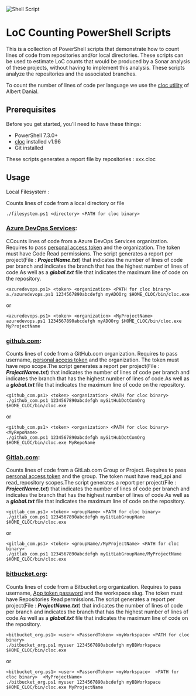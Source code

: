 ![Shell Script](https://img.shields.io/badge/shell_script-%23121011.svg?style=for-the-badge&logo=gnu-bash&logoColor=white)

# LoC Counting PowerShell Scripts

This is a collection of PowerShell scripts that demonstrate how to count lines of code from repositories and/or local directories. These scripts can be used to estimate LoC counts that would be produced by a Sonar analysis of these projects, without having to implement this analysis.
These scripts analyze the repositories and the associated branches.

To count the number of lines of code per language we use the [cloc utility](https://github.com/AlDanial/cloc) of Albert Danial.


## Prerequisites

Before you get started, you’ll need to have these things:
* PowerShell 7.3.0+
* [cloc](https://github.com/AlDanial/cloc/releases/tag/v1.96)  installed v1.96
* Git installed


These scripts generates a report file by repositories : xxx.cloc

## Usage

Local Filesystem :

Counts lines of code from a local directory or file

```
./filesystem.ps1 <directory> <PATH for cloc binary>
```

### [Azure DevOps Services](https://dev.azure.com):

CCounts lines of code from a Azure DevOps Services organization. Requires to pass [personal access token](https://docs.microsoft.com/en-us/azure/devops/organizations/accounts/use-personal-access-tokens-to-authenticate?view=azure-devops) and the organization.  The token must have Code Read permissions.
The script generates a report per project(File : ***ProjectName.txt***) that indicates the number of lines of code per branch and indicates the branch that has the highest number of lines of code.As well as a ***global.txt*** file that indicates the maximum line of code on the repository.

```
<azuredevops.ps1> <token> <organization> <PATH for cloc binary>
a./azuredevops.ps1 1234567890abcdefgh myADOOrg $HOME_CLOC/bin/cloc.exe
```
or
```
<azuredevops.ps1> <token> <organization> <MyProjectName>
azuredevops.ps1 1234567890abcdefgh myADOOrg $HOME_CLOC/bin/cloc.exe MyProjectName
```
### [github.com](https://github.com):

Counts lines of code from a GitHub.com organization.  Requires to pass username, [personal access token](https://docs.github.com/en/authentication/keeping-your-account-and-data-secure/creating-a-personal-access-token) and the organization.  The token must have repo scope.The script generates a report per project(File : ***ProjectName.txt***) that indicates the number of lines of code per branch and indicates the branch that has the highest number of lines of code.As well as a ***global.txt*** file that indicates the maximum line of code on the repository.

```
<github_com.ps1> <token> <organization> <PATH for cloc binary>
./github_com.ps1 1234567890abcdefgh myGitHubDotComOrg $HOME_CLOC/bin/cloc.exe
```
or
```
<github_com.ps1> <token> <organization> <PATH for cloc binary> <MyRepoName>
./github_com.ps1 1234567890abcdefgh myGitHubDotComOrg $HOME_CLOC/bin/cloc.exe MyRepoName
```

### [Gitlab.com](https://gitlab.com):

Counts lines of code from a GitLab.com Group or Project. Requires to pass [personal access token](https://docs.gitlab.com/ee/user/profile/personal_access_tokens.html) and the group.  The token must have read_api and read_repository scopes.The script generates a report per project(File : ***ProjectName.txt***) that indicates the number of lines of code per branch and indicates the branch that has the highest number of lines of code.As well as a ***global.txt*** file that indicates the maximum line of code on the repository.

```
<gitlab_com.ps1> <token> <groupName> <PATH for cloc binary>
./gitlab_com.ps1 1234567890abcdefgh myGitLabGroupName $HOME_CLOC/bin/cloc.exe
```
or
```
<gitlab_com.ps1> <token> <groupName//MyProjectName> <PATH for cloc binary> 
./gitlab_com.ps1 1234567890abcdefgh myGitLabGroupName/MyProjectName $HOME_CLOC/bin/cloc.exe
```
       
### [bitbucket.org](https://bitbucket.org):

Counts lines of code from a Bitbucket.org organization. Requires to pass username, [App token password](https://support.atlassian.com/bitbucket-cloud/docs/app-passwords/) and the workspace slug.  The token must have Repositories Read permissions.The script generates a report per project(File : ***ProjectName.txt***) that indicates the number of lines of code per branch and indicates the branch that has the highest number of lines of code.As well as a ***global.txt*** file that indicates the maximum line of code on the repository.

```
<bitbucket_org.ps1> <user> <PassordToken> <myWorkspace> <PATH for cloc binary>
./bitbucket_org.ps1 myuser 1234567890abcdefgh myBBWorkspace $HOME_CLOC/bin/cloc.exe
```
or
```
<bitbucket_org.ps1> <user> <PassordToken> <myWorkspace>  <PATH for cloc binary>  <MyProjectName>
./bitbucket_org.ps1 myuser 1234567890abcdefgh myBBWorkspace $HOME_CLOC/bin/cloc.exe MyProjectName
```

